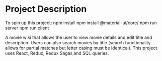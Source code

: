 # Project Description

To spin up this project:
npm install
npm install @material-ui/core/
npm run server
npm run client

A movie wiki that allows the user to view movie details and edit title and description. Users can also search movies by title (search functionality allows for partial matches but letter casing must be identical). This project uses React, Redux, Redux Sagas,and SQL queries.